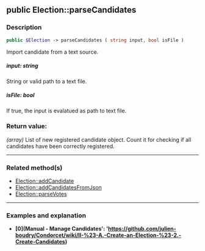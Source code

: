 ## public Election::parseCandidates

### Description    

```php
public $Election -> parseCandidates ( string input, bool isFile )
```

Import candidate from a text source.    


##### **input:** *string*   
String or valid path to a text file.    



##### **isFile:** *bool*   
If true, the input is evalatued as path to text file.    



### Return value:   

*(array)* List of new registered candidate object. Count it for checking if all candidates have been correctly registered.


---------------------------------------

### Related method(s)      

* [Election::addCandidate](../Election%20Class/public%20Election--addCandidate.md)    
* [Election::addCandidatesFromJson](../Election%20Class/public%20Election--addCandidatesFromJson.md)    
* [Election::parseVotes](../Election%20Class/public%20Election--parseVotes.md)    

---------------------------------------

### Examples and explanation

* **[0](Manual - Manage Candidates': 'https://github.com/julien-boudry/Condorcet/wiki/II-%23-A.-Create-an-Election-%23-2.-Create-Candidates)**    
